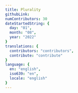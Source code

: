 ```yaml
---
title: Plurality
githubLink: 
numContributors: 30
dateStartedString: {
  day: "01",
  month: "08",
  year: "2022"
}
translations: {
  contributors: "contributors",
  contribute: "contribute"
}
language: {
  en: "english",
  iso639: "en",
  locale: "english"
}
---
```

